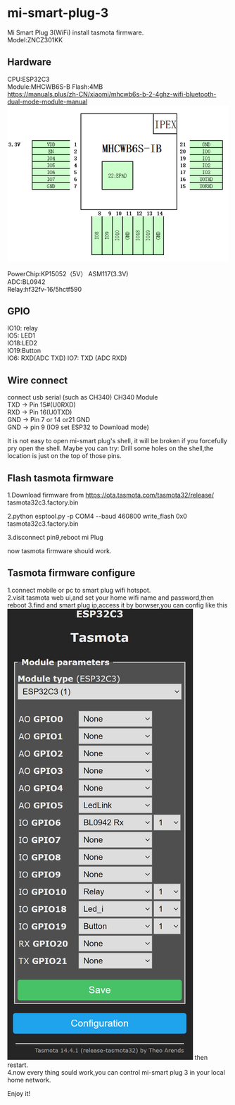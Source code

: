 # mi-smart-plug-3
Mi Smart Plug 3(WiFi) install tasmota firmware.  
Model:ZNCZ301KK

## Hardware
CPU:ESP32C3  
Module:MHCWB6S-B  Flash:4MB  
https://manuals.plus/zh-CN/xiaomi/mhcwb6s-b-2-4ghz-wifi-bluetooth-dual-mode-module-manual  
![mi-plug-3 module pinout](https://github.com/yindht/mi-smart-plug-3/blob/main/doc/module_pin.png)

PowerChip:KP15052（5V）  ASM117(3.3V)  
ADC:BL0942  
Relay:hf32fv-16/5hctf590 
  

## GPIO
IO10: relay  
IO5: LED1  
IO18:LED2  
IO19:Button  
IO6: RXD(ADC TXD)
IO7: TXD (ADC RXD)  
 
## Wire connect
connect usb serial (such as CH340) 
CH340   Module  
TXD -> Pin 15#(U0RXD)  
RXD -> Pin 16(U0TXD)  
GND -> Pin 7 or 14 or21 GND  
GND -> pin 9 (IO9 set ESP32 to Download mode) 

It is not easy to open mi-smart plug's shell, it will be broken if you forcefully pry open the shell.
Maybe you can try: Drill some holes on the shell,the location is just on the top of those pins.  

## Flash tasmota firmware  
1.Download firmware from https://ota.tasmota.com/tasmota32/release/  
tasmota32c3.factory.bin  

2.python esptool.py -p COM4 --baud 460800 write_flash 0x0 tasmota32c3.factory.bin  

3.disconnect pin9,reboot mi Plug

now tasmota firmware should work. 

## Tasmota firmware configure 
1.connect mobile or pc to smart plug wifi hotspot.  
2.visit tasmota web ui,and set your home wifi name and password,then reboot 
3.find and smart plug ip,access it by borwser,you can config like this
![mi-plug-3 config](https://github.com/yindht/mi-smart-plug-3/blob/main/doc/tasmota_config.png)
then restart.  
4.now every thing sould work,you can control mi-smart plug 3 in your local home network.  

Enjoy it!
